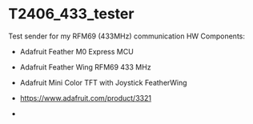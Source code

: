 # T2406_433_tester
Test sender for my RFM69 (433MHz) communication
HW Components:
- Adafruit Feather M0 Express MCU
- Adafruit Feather Wing RFM69 433 MHz
- Adafruit Mini Color TFT with Joystick FeatherWing

- https://www.adafruit.com/product/3321
- 
